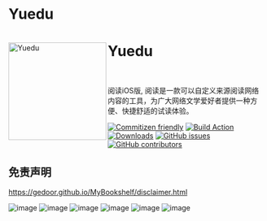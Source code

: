 # Yuedu

<div>
  <img width="192" height="192" align="left" src="./image/Icon.png" alt="Yuedu"/>
  <h1>Yuedu</h1>
  <br>
  <p>阅读iOS版, 阅读是一款可以自定义来源阅读网络内容的工具，为广大网络文学爱好者提供一种方便、快捷舒适的试读体验。</p>
</div>


[![Commitizen friendly](https://img.shields.io/badge/commitizen-friendly-brightgreen.svg)](http://commitizen.github.io/cz-cli/)
[![Build Action](https://github.com/gedoor/legado/workflows/Android%20CI/badge.svg)](https://github.com/gedoor/legado/actions)
[![Downloads](https://img.shields.io/github/downloads/gedoor/legado/total.svg)](https://github.com/gedoor/legado/releases/latest)
[![GitHub issues](https://img.shields.io/github/issues/gedoor/legado)](https://github.com/gedoor/legado/issues)
[![GitHub contributors](https://img.shields.io/github/contributors/gedoor/legado)](https://github.com/gedoor/legado/graphs/contributors)


## 免责声明
https://gedoor.github.io/MyBookshelf/disclaimer.html

![image](./images/IMG_6613.PNG)
![image](./images/IMG_6612.PNG)
![image](./images/IMG_6611.PNG)
![image](./images/IMG_6610.PNG)
![image](./images/IMG_6614.PNG)
![image](./images/IMG_6615.PNG)


